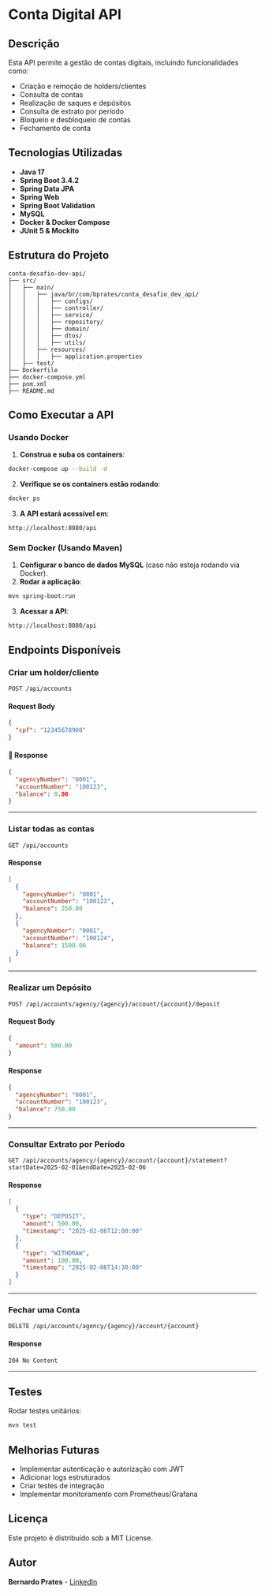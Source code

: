 # Conta Digital API

## Descrição
Esta API permite a gestão de contas digitais, incluindo funcionalidades como:
- Criação e remoção de holders/clientes
- Consulta de contas
- Realização de saques e depósitos
- Consulta de extrato por período
- Bloqueio e desbloqueio de contas
- Fechamento de conta

## Tecnologias Utilizadas
- **Java 17**
- **Spring Boot 3.4.2**
- **Spring Data JPA**
- **Spring Web**
- **Spring Boot Validation**
- **MySQL**
- **Docker & Docker Compose**
- **JUnit 5 & Mockito**

## Estrutura do Projeto

```
conta-desafio-dev-api/
├── src/
│   ├── main/
│   │   ├── java/br/com/bprates/conta_desafio_dev_api/
│   │   │   ├── configs/
│   │   │   ├── controller/
│   │   │   ├── service/
│   │   │   ├── repository/
│   │   │   ├── domain/
│   │   │   ├── dtos/
│   │   │   ├── utils/
│   │   ├── resources/
│   │   │   ├── application.properties
│   ├── test/
├── Dockerfile
├── docker-compose.yml
├── pom.xml
├── README.md
```

## Como Executar a API
### Usando Docker

1. **Construa e suba os containers**:
```bash
docker-compose up --build -d
```

2. **Verifique se os containers estão rodando**:
```bash
docker ps
```

3. **A API estará acessível em**:
```
http://localhost:8080/api
```

### Sem Docker (Usando Maven)

1. **Configurar o banco de dados MySQL** (caso não esteja rodando via Docker).
2. **Rodar a aplicação**:
```bash
mvn spring-boot:run
```
3. **Acessar a API**:
```
http://localhost:8080/api
```

## Endpoints Disponíveis
### **Criar um holder/cliente**
```http
POST /api/accounts
```
#### **Request Body**
```json
{
  "cpf": "12345678900"
}
```
#### 🔹 **Response**
```json
{
  "agencyNumber": "0001",
  "accountNumber": "100123",
  "balance": 0.00
}
```
---
### **Listar todas as contas**
```http
GET /api/accounts
```
#### **Response**
```json
[
  {
    "agencyNumber": "0001",
    "accountNumber": "100123",
    "balance": 250.00
  },
  {
    "agencyNumber": "0001",
    "accountNumber": "100124",
    "balance": 1500.00
  }
]
```
---
### **Realizar um Depósito**
```http
POST /api/accounts/agency/{agency}/account/{account}/deposit
```
#### **Request Body**
```json
{
  "amount": 500.00
}
```
#### **Response**
```json
{
  "agencyNumber": "0001",
  "accountNumber": "100123",
  "balance": 750.00
}
```
---
### **Consultar Extrato por Período**
```http
GET /api/accounts/agency/{agency}/account/{account}/statement?startDate=2025-02-01&endDate=2025-02-06
```
#### **Response**
```json
[
  {
    "type": "DEPOSIT",
    "amount": 500.00,
    "timestamp": "2025-02-06T12:00:00"
  },
  {
    "type": "WITHDRAW",
    "amount": 100.00,
    "timestamp": "2025-02-06T14:30:00"
  }
]
```
---
### **Fechar uma Conta**
```http
DELETE /api/accounts/agency/{agency}/account/{account}
```
#### **Response**
```http
204 No Content
```
---

## Testes
Rodar testes unitários:
```bash
mvn test
```

## Melhorias Futuras
- Implementar autenticação e autorização com JWT
- Adicionar logs estruturados
- Criar testes de integração
- Implementar monitoramento com Prometheus/Grafana

## Licença
Este projeto é distribuído sob a MIT License.

## Autor
**Bernardo Prates** - [LinkedIn](https://www.linkedin.com/in/bprates/)

